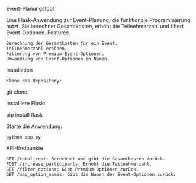 Event-Planungstool

Eine Flask-Anwendung zur Event-Planung, die funktionale Programmierung nutzt. Sie berechnet Gesamtkosten, erhöht die Teilnehmerzahl und filtert Event-Optionen.
Features

    Berechnung der Gesamtkosten für ein Event.
    Teilnehmerzahl erhöhen.
    Filterung von Premium-Event-Optionen.
    Umwandlung von Event-Optionen in Namen.

Installation

    Klone das Repository:

git clone <repository-url>

Installiere Flask:

pip install flask

Starte die Anwendung:

    python app.py

API-Endpunkte

    GET /total_cost: Berechnet und gibt die Gesamtkosten zurück.
    POST /increase_participants: Erhöht die Teilnehmerzahl.
    GET /filter_options: Gibt Premium-Optionen zurück.
    GET /map_option_names: Gibt die Namen der Event-Optionen zurück.